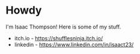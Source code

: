 # Howdy

I'm Isaac Thompson! Here is some of my stuff.

* itch.io - https://shufflesninja.itch.io/
* linkedin - https://www.linkedin.com/in/isaact23/
